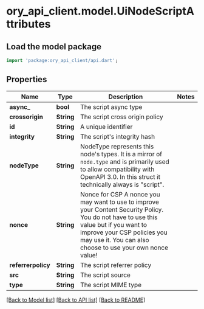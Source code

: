 # ory_api_client.model.UiNodeScriptAttributes

## Load the model package
```dart
import 'package:ory_api_client/api.dart';
```

## Properties
Name | Type | Description | Notes
------------ | ------------- | ------------- | -------------
**async_** | **bool** | The script async type | 
**crossorigin** | **String** | The script cross origin policy | 
**id** | **String** | A unique identifier | 
**integrity** | **String** | The script's integrity hash | 
**nodeType** | **String** | NodeType represents this node's types. It is a mirror of `node.type` and is primarily used to allow compatibility with OpenAPI 3.0. In this struct it technically always is \"script\". | 
**nonce** | **String** | Nonce for CSP  A nonce you may want to use to improve your Content Security Policy. You do not have to use this value but if you want to improve your CSP policies you may use it. You can also choose to use your own nonce value! | 
**referrerpolicy** | **String** | The script referrer policy | 
**src** | **String** | The script source | 
**type** | **String** | The script MIME type | 

[[Back to Model list]](../README.md#documentation-for-models) [[Back to API list]](../README.md#documentation-for-api-endpoints) [[Back to README]](../README.md)


